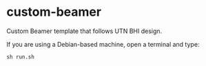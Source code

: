 # custom-beamer
Custom Beamer template that follows UTN BHI design.

If you are using a Debian-based machine, open a terminal and type:

    sh run.sh
